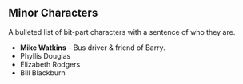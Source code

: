 ## Minor Characters

A bulleted list of bit-part characters with a sentence of who they are.

* **Mike Watkins** - Bus driver & friend of Barry.
* Phyllis Douglas
* Elizabeth Rodgers
* Bill Blackburn
